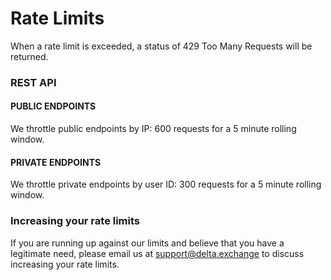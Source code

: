# Rate Limits

When a rate limit is exceeded, a status of 429 Too Many Requests will be returned.

### REST API

#### PUBLIC ENDPOINTS

We throttle public endpoints by IP: 600 requests for a 5 minute rolling window.

#### PRIVATE ENDPOINTS

We throttle private endpoints by user ID: 300 requests for a 5 minute rolling window.

### Increasing your rate limits

If you are running up against our limits and believe that you have a legitimate need, please email us at support@delta.exchange to discuss increasing your rate limits.

